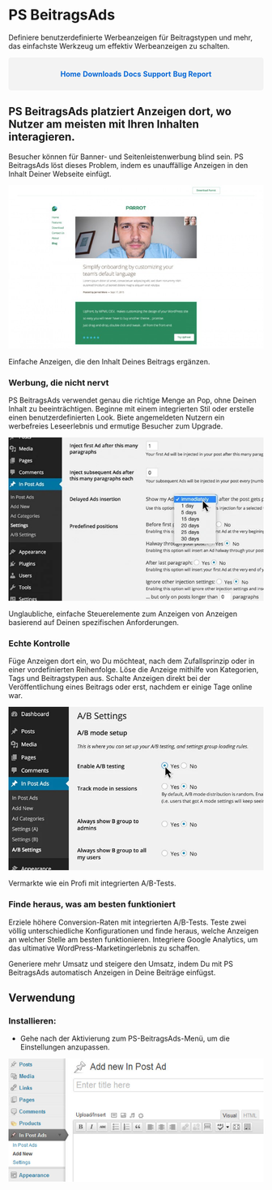 # PS BeitragsAds

Definiere benutzerdefinierte Werbeanzeigen für Beitragstypen und mehr, das einfachste Werkzeug um effektiv Werbeanzeigen zu schalten.

<div style="display: flex; justify-content: space-around; background-color: #f3f3f3; padding: 10px; border-radius: 5px;">

  <a href="#ps-post-ads" style="text-decoration: none; color: #0366d6; font-weight: bold;">Home</a>
  <a href="https://github.com/cp-psource/ps-post-ads/releases" style="text-decoration: none; color: #0366d6; font-weight: bold;">Downloads</a>
  <a href="https://github.com/cp-psource/ps-post-ads/wiki" style="text-decoration: none; color: #0366d6; font-weight: bold;">Docs</a>
  <a href="https://github.com/cp-psource/ps-post-ads/discussions" style="text-decoration: none; color: #0366d6; font-weight: bold;">Support</a>
  <a href="https://github.com/cp-psource/ps-post-ads/issues" style="text-decoration: none; color: #0366d6; font-weight: bold;">Bug Report</a>
  
</div>

## PS BeitragsAds platziert Anzeigen dort, wo Nutzer am meisten mit Ihren Inhalten interagieren.

Besucher können für Banner- und Seitenleistenwerbung blind sein. PS BeitragsAds löst dieses Problem, indem es unauffällige Anzeigen in den Inhalt Deiner Webseite einfügt.

![Einfache Anzeigen, die mit Deinen Inhalten harmonieren.](images/inpostad-700x447.jpg)

  Einfache Anzeigen, die den Inhalt Deines Beitrags ergänzen.

### Werbung, die nicht nervt

PS BeitragsAds verwendet genau die richtige Menge an Pop, ohne Deinen Inhalt zu beeinträchtigen. Beginne mit einem integrierten Stil oder erstelle einen benutzerdefinierten Look. Biete angemeldeten Nutzern ein werbefreies Leseerlebnis und ermutige Besucher zum Upgrade.

![Unglaubliche, einfache Steuerelemente für die Anzeige von Anzeigen basierend auf Deinen spezifischen Anforderungen. ](images/display-settings-735x470-700x447.jpg)

  Unglaubliche, einfache Steuerelemente zum Anzeigen von Anzeigen basierend auf Deinen spezifischen Anforderungen.

### Echte Kontrolle

Füge Anzeigen dort ein, wo Du möchteat, nach dem Zufallsprinzip oder in einer vordefinierten Reihenfolge. Löse die Anzeige mithilfe von Kategorien, Tags und Beitragstypen aus. Schalte Anzeigen direkt bei der Veröffentlichung eines Beitrags oder erst, nachdem er einige Tage online war.

![Vermarkte wie ein Profi mit integrierten A/B-Tests.](images/A-B-testing-735x470.jpg)

  Vermarkte wie ein Profi mit integrierten A/B-Tests.

### Finde heraus, was am besten funktioniert

Erziele höhere Conversion-Raten mit integrierten A/B-Tests. Teste zwei völlig unterschiedliche Konfigurationen und finde heraus, welche Anzeigen an welcher Stelle am besten funktionieren. Integriere Google Analytics, um das ultimative WordPress-Marketingerlebnis zu schaffen.

Generiere mehr Umsatz und steigere den Umsatz, indem Du mit PS BeitragsAds automatisch Anzeigen in Deine Beiträge einfügst.

## Verwendung


### **Installieren:**

- Gehe nach der Aktivierung zum PS-BeitragsAds-Menü, um die Einstellungen anzupassen.

![PS BeitragsAds-Einstellungen](images/inpost-add-new.jpg)

